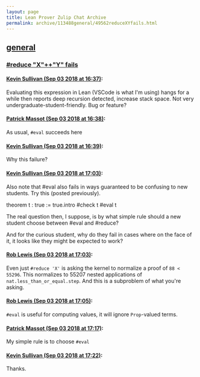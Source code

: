 ```yaml
---
layout: page
title: Lean Prover Zulip Chat Archive 
permalink: archive/113488general/49562reduceXYfails.html
---
```


## [general](index.html)
### [#reduce "X"++"Y" fails](49562reduceXYfails.html)

#### [Kevin Sullivan (Sep 03 2018 at 16:37)](https://leanprover.zulipchat.com/#narrow/stream/113488-general/topic/%23reduce%20%22X%22%2B%2B%22Y%22%20fails/near/133264218):
Evaluating this expression in Lean (VSCode is what I'm using) hangs for a while then reports deep recursion detected, increase stack space. Not very undergraduate-student-friendly. Bug or feature?

#### [Patrick Massot (Sep 03 2018 at 16:38)](https://leanprover.zulipchat.com/#narrow/stream/113488-general/topic/%23reduce%20%22X%22%2B%2B%22Y%22%20fails/near/133264296):
As usual, `#eval` succeeds here

#### [Kevin Sullivan (Sep 03 2018 at 16:39)](https://leanprover.zulipchat.com/#narrow/stream/113488-general/topic/%23reduce%20%22X%22%2B%2B%22Y%22%20fails/near/133264323):
Why this failure?

#### [Kevin Sullivan (Sep 03 2018 at 17:03)](https://leanprover.zulipchat.com/#narrow/stream/113488-general/topic/%23reduce%20%22X%22%2B%2B%22Y%22%20fails/near/133265394):
Also note that #eval also fails in ways guaranteed to be confusing to new students. Try this (posted previously).

theorem t : true := true.intro
#check t
#eval t

The real question then, I suppose, is by what simple rule should a new student choose between #eval and #reduce?

And for the curious student, why do they fail in cases where on the face of it, it looks like they might be expected to work?

#### [Rob Lewis (Sep 03 2018 at 17:03)](https://leanprover.zulipchat.com/#narrow/stream/113488-general/topic/%23reduce%20%22X%22%2B%2B%22Y%22%20fails/near/133265406):
Even just `#reduce 'X'` is asking the kernel to normalize a proof of `88 < 55296`. This normalizes to 55207 nested applications of `nat.less_than_or_equal.step`. And this is a subproblem of what you're asking.

#### [Rob Lewis (Sep 03 2018 at 17:05)](https://leanprover.zulipchat.com/#narrow/stream/113488-general/topic/%23reduce%20%22X%22%2B%2B%22Y%22%20fails/near/133265477):
`#eval` is useful for computing values, it will ignore `Prop`-valued terms.

#### [Patrick Massot (Sep 03 2018 at 17:17)](https://leanprover.zulipchat.com/#narrow/stream/113488-general/topic/%23reduce%20%22X%22%2B%2B%22Y%22%20fails/near/133266004):
My simple rule is to choose `#eval`

#### [Kevin Sullivan (Sep 03 2018 at 17:22)](https://leanprover.zulipchat.com/#narrow/stream/113488-general/topic/%23reduce%20%22X%22%2B%2B%22Y%22%20fails/near/133266225):
Thanks.

